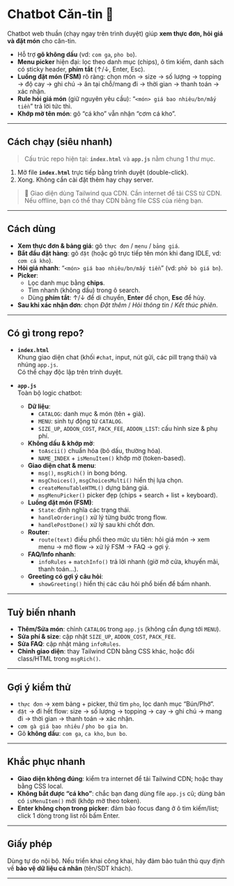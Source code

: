 # Chatbot Căn-tin 🍱

Chatbot web thuần (chạy ngay trên trình duyệt) giúp **xem thực đơn, hỏi giá và đặt món** cho căn-tin.
- Hỗ trợ **gõ không dấu** (vd: `com ga`, `pho bo`).
- **Menu picker** hiện đại: lọc theo danh mục (chips), ô tìm kiếm, danh sách có sticky header, **phím tắt** (↑/↓, Enter, Esc).
- **Luồng đặt món (FSM)** rõ ràng: chọn món → size → số lượng → topping → độ cay → ghi chú → ăn tại chỗ/mang đi → thời gian → thanh toán → xác nhận.
- **Rule hỏi giá món** (giữ nguyên yêu cầu): “`<món> giá bao nhiêu/bn/mấy tiền`” trả lời tức thì.
- **Khớp mờ tên món**: gõ “cá kho” vẫn nhận “cơm cá kho”.

---

## Cách chạy (siêu nhanh)

> Cấu trúc repo hiện tại: **`index.html`** và **`app.js`** nằm chung 1 thư mục.

1. Mở file **`index.html`** trực tiếp bằng trình duyệt (double-click).
2. Xong. Không cần cài đặt thêm hay chạy server.

> 📌 Giao diện dùng Tailwind qua CDN. Cần internet để tải CSS từ CDN. Nếu offline, bạn có thể thay CDN bằng file CSS của riêng bạn.

---

## Cách dùng

- **Xem thực đơn & bảng giá**: gõ `thực đơn` / `menu` / `bảng giá`.
- **Bắt đầu đặt hàng**: gõ `đặt` (hoặc gõ trực tiếp tên món khi đang IDLE, vd: `cơm cá kho`).
- **Hỏi giá nhanh**: “`<món> giá bao nhiêu/bn/mấy tiền`” (vd: `phở bò giá bn`).
- **Picker**:
  - Lọc danh mục bằng **chips**.
  - Tìm nhanh (không dấu) trong ô search.
  - Dùng **phím tắt**: ↑/↓ để di chuyển, **Enter** để chọn, **Esc** để hủy.
- **Sau khi xác nhận đơn**: chọn *Đặt thêm* / *Hỏi thông tin* / *Kết thúc phiên*.

---

## Có gì trong repo?

- **`index.html`**  
  Khung giao diện chat (khối `#chat`, input, nút gửi, các pill trạng thái) và nhúng `app.js`.  
  Có thể chạy độc lập trên trình duyệt.

- **`app.js`**  
  Toàn bộ logic chatbot:
  - **Dữ liệu**:
    - `CATALOG`: danh mục & món (tên + giá).
    - `MENU`: sinh tự động từ `CATALOG`.
    - `SIZE_UP`, `ADDON_COST`, `PACK_FEE`, `ADDON_LIST`: cấu hình size & phụ phí.
  - **Không dấu & khớp mờ**:
    - `toAscii()` chuẩn hóa (bỏ dấu, thường hóa).
    - `NAME_INDEX` + `isMenuItem()` khớp mờ (token-based).
  - **Giao diện chat & menu**:
    - `msg()`, `msgRich()` in bong bóng.
    - `msgChoices()`, `msgChoicesMulti()` hiển thị lựa chọn.
    - `createMenuTableHTML()` dựng bảng giá.
    - `msgMenuPicker()` picker đẹp (chips + search + list + keyboard).
  - **Luồng đặt món (FSM)**:
    - `State`: định nghĩa các trạng thái.
    - `handleOrdering()` xử lý từng bước trong flow.
    - `handlePostDone()` xử lý sau khi chốt đơn.
  - **Router**:
    - `route(text)` điều phối theo mức ưu tiên: hỏi giá món → xem menu → mở flow → xử lý FSM → FAQ → gợi ý.
  - **FAQ/Info nhanh**:
    - `infoRules` + `matchInfo()` trả lời nhanh (giờ mở cửa, khuyến mãi, thanh toán…).
  - **Greeting có gợi ý câu hỏi**:
    - `showGreeting()` hiển thị các câu hỏi phổ biến để bấm nhanh.

---

## Tuỳ biến nhanh

- **Thêm/Sửa món**: chỉnh `CATALOG` trong `app.js` (không cần đụng tới `MENU`).
- **Sửa phí & size**: cập nhật `SIZE_UP`, `ADDON_COST`, `PACK_FEE`.
- **Sửa FAQ**: cập nhật mảng `infoRules`.
- **Chỉnh giao diện**: thay Tailwind CDN bằng CSS khác, hoặc đổi class/HTML trong `msgRich()`.

---

## Gợi ý kiểm thử

- `thực đơn` → xem bảng + picker, thử tìm `pho`, lọc danh mục “Bún/Phở”.
- `đặt` → đi hết flow: size → số lượng → topping → cay → ghi chú → mang đi → thời gian → thanh toán → xác nhận.
- `cơm gà giá bao nhiêu` / `pho bo gia bn`.
- Gõ **không dấu**: `com ga`, `ca kho`, `bun bo`.

---

## Khắc phục nhanh

- **Giao diện không đúng**: kiểm tra internet để tải Tailwind CDN; hoặc thay bằng CSS local.
- **Không bắt được “cá kho”**: chắc bạn đang dùng file `app.js` cũ; dùng bản có `isMenuItem()` mới (khớp mờ theo token).
- **Enter không chọn trong picker**: đảm bảo focus đang ở ô tìm kiếm/list; click 1 dòng trong list rồi bấm Enter.

---

## Giấy phép

Dùng tự do nội bộ. Nếu triển khai công khai, hãy đảm bảo tuân thủ quy định về **bảo vệ dữ liệu cá nhân** (tên/SDT khách).

---
